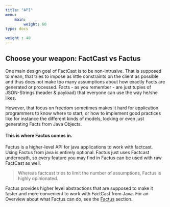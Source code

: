 ```yaml
---
title: "API"
menu:
    main:
        weight: 60
type: docs

weight : 40
---
```


## Choose your weapon: FactCast vs Factus

One main design goal of FactCast is to be non-intrusive. That is supposed to mean, that tries to impose as little
constraints on the client as possible and thus does not make too many assumptions about how exactly Facts are generated
or processed. Facts - as you remember - are just tuples of JSON-Strings (header & payload) that everyone can use the way
he/she likes.

However, that focus on freedom sometimes makes it hard for application programmers to know where to start, or how to
implement good practices like for instance the different kinds of models, locking or even just generating Facts from
Java Objects.

#### This is where Factus comes in.

Factus is a higher-level API for java applications to work with factcast. Using Factus from java is entirely optional.
Factus just uses Factcast underneath, so every feature you may find in Factus can be used with raw FactCast as well.

> Whereas factcast tries to limit the number of assumptions, Factus is highly opinionated.

Factus provides higher level abstractions that are supposed to make it faster and more convenient to work with FactCast
from Java. For an Overview about what Factus can do, see the [Factus](/usage/factus) section.     


 


